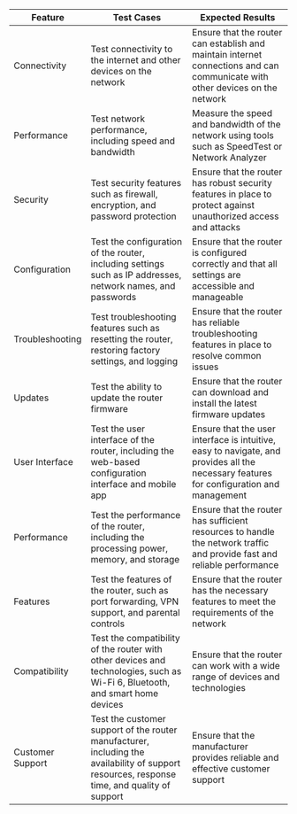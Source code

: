 
|Feature|Test Cases|Expected Results|
|-|-|-|
|Connectivity|Test connectivity to the internet and other devices on the network|Ensure that the router can establish and maintain internet connections and can communicate with other devices on the network|
|Performance|Test network performance, including speed and bandwidth|Measure the speed and bandwidth of the network using tools such as SpeedTest or Network Analyzer|
|Security|Test security features such as firewall, encryption, and password protection|Ensure that the router has robust security features in place to protect against unauthorized access and attacks|
|Configuration|Test the configuration of the router, including settings such as IP addresses, network names, and passwords|Ensure that the router is configured correctly and that all settings are accessible and manageable|
| Troubleshooting|Test troubleshooting features such as resetting the router, restoring factory settings, and logging|Ensure that the router has reliable troubleshooting features in place to resolve common issues|
|Updates|Test the ability to update the router firmware|Ensure that the router can download and install the latest firmware updates|
|User Interface|Test the user interface of the router, including the web-based configuration interface and mobile app|Ensure that the user interface is intuitive, easy to navigate, and provides all the necessary features for configuration and management|
|Performance|Test the performance of the router, including the processing power, memory, and storage|Ensure that the router has sufficient resources to handle the network traffic and provide fast and reliable performance|
|Features|Test the features of the router, such as port forwarding, VPN support, and parental controls|Ensure that the router has the necessary features to meet the requirements of the network|
|Compatibility|Test the compatibility of the router with other devices and technologies, such as Wi-Fi 6, Bluetooth, and smart home devices|Ensure that the router can work with a wide range of devices and technologies|
|Customer Support|Test the customer support of the router manufacturer, including the availability of support resources, response time, and quality of support|Ensure that the manufacturer provides reliable and effective customer support|
